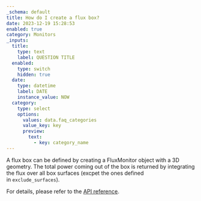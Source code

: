 ```yaml
---
_schema: default
title: How do I create a flux box?
date: 2023-12-19 15:28:53
enabled: true
category: Monitors
_inputs:
  title:
    type: text
    label: QUESTION TITLE
  enabled:
    type: switch
    hidden: true
  date:
    type: datetime
    label: DATE
    instance_value: NOW
  category:
    type: select
    options:
      values: data.faq_categories
      value_key: key
      preview:
        text:
          - key: category_name
---
```

A flux box can be defined by creating a FluxMonitor object with a 3D geometry. The total power coming out of the box is returned by integrating the flux over all box surfaces (excpet the ones defined in&nbsp;`exclude_surfaces`).&nbsp;

For details, please refer to the [API reference](https://docs.flexcompute.com/projects/tidy3d/en/stable/_autosummary/tidy3d.FluxMonitor.html).